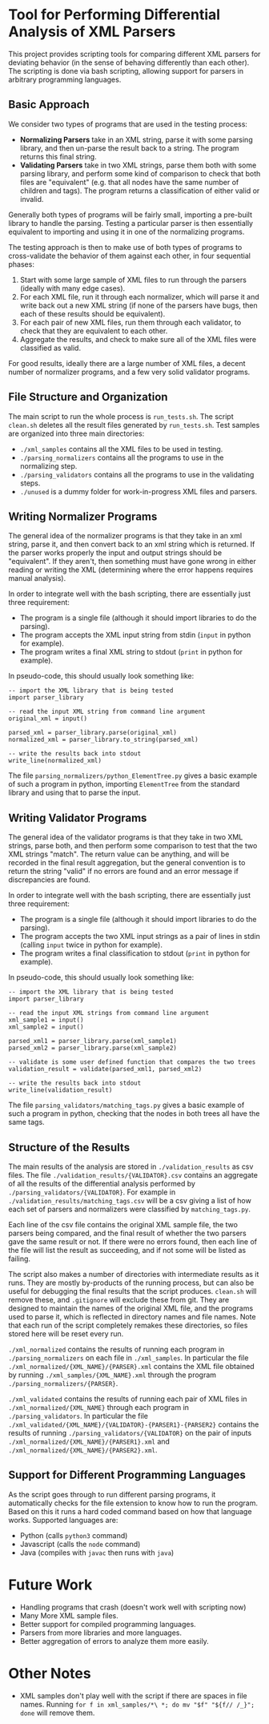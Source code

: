 # Tool for Performing Differential Analysis of XML Parsers

This project provides scripting tools for comparing different XML parsers for deviating behavior (in the sense of behaving differently than each other).
The scripting is done via bash scripting, allowing support for parsers in arbitrary programming languages.

## Basic Approach

We consider two types of programs that are used in the testing process:

* **Normalizing Parsers** take in an XML string, parse it with some parsing library, and then un-parse the result back to a string. The program returns this final string.
* **Validating Parsers** take in two XML strings, parse them both with some parsing library, and perform some kind of comparison to check that both files are "equivalent" (e.g. that all nodes have the same number of children and tags). The program returns a classification of either valid or invalid.

Generally both types of programs will be fairly small, importing a pre-built library to handle the parsing.
Testing a particular parser is then essentially equivalent to importing and using it in one of the normalizing programs.

The testing approach is then to make use of both types of programs to cross-validate the behavior of them against each other, in four sequential phases:
1. Start with some large sample of XML files to run through the parsers (ideally with many edge cases).
2. For each XML file, run it through each normalizer, which will parse it and write back out a new XML string (if none of the parsers have bugs, then each of these results should be equivalent).
3. For each pair of new XML files, run them through each validator, to check that they are equivalent to each other.
4. Aggregate the results, and check to make sure all of the XML files were classified as valid.

For good results, ideally there are a large number of XML files, a decent number of normalizer programs, and a few very solid validator programs.

## File Structure and Organization

The main script to run the whole process is `run_tests.sh`. The script `clean.sh` deletes all the result files generated by `run_tests.sh`.
Test samples are organized into three main directories:
* `./xml_samples` contains all the XML files to be used in testing.
* `./parsing_normalizers` contains all the programs to use in the normalizing step.
* `./parsing_validators` contains all the programs to use in the validating steps.
* `./unused` is a dummy folder for work-in-progress XML files and parsers.

## Writing Normalizer Programs

The general idea of the normalizer programs is that they take in an xml string, parse it, and then convert back to an xml string which is returned.
If the parser works properly the input and output strings should be "equivalent".
If they aren't, then something must have gone wrong in either reading or writing the XML
(determining where the error happens requires manual analysis).

In order to integrate well with the bash scripting, there are essentially just three requirement:
* The program is a single file (although it should import libraries to do the parsing).
* The program accepts the XML input string from stdin (`input` in python for example).
* The program writes a final XML string to stdout (`print` in python for example).

In pseudo-code, this should usually look something like:
```
-- import the XML library that is being tested
import parser_library

-- read the input XML string from command line argument
original_xml = input()

parsed_xml = parser_library.parse(original_xml)
normalized_xml = parser_library.to_string(parsed_xml)

-- write the results back into stdout
write_line(normalized_xml)
```

The file `parsing_normalizers/python_ElementTree.py` gives a basic example of such a program in python, importing `ElementTree` from the standard library and using that to parse the input.

## Writing Validator Programs

The general idea of the validator programs is that they take in two XML strings, parse both, and then perform some comparison to test that the two XML strings "match".
The return value can be anything, and will be recorded in the final result aggregation, but the general convention is to return the string "valid" if no errors are found and an error message if discrepancies are found.

In order to integrate well with the bash scripting, there are essentially just three requirement:
* The program is a single file (although it should import libraries to do the parsing).
* The program accepts the two XML input strings as a pair of lines in stdin (calling `input` twice in python for example).
* The program writes a final classification to stdout (`print` in python for example).

In pseudo-code, this should usually look something like:
```
-- import the XML library that is being tested
import parser_library

-- read the input XML strings from command line argument
xml_sample1 = input()
xml_sample2 = input()

parsed_xml1 = parser_library.parse(xml_sample1)
parsed_xml2 = parser_library.parse(xml_sample2)

-- validate is some user defined function that compares the two trees
validation_result = validate(parsed_xml1, parsed_xml2)

-- write the results back into stdout
write_line(validation_result)
```

The file `parsing_validators/matching_tags.py` gives a basic example of such a program in python, checking that the nodes in both trees all have the same tags.

## Structure of the Results

The main results of the analysis are stored in `./validation_results` as csv files.
The file `./validation_results/{VALIDATOR}.csv` contains an aggregate of all the results of the differential analysis performed by `./parsing_validators/{VALIDATOR}`.
For example in `./validation_results/matching_tags.csv` will be a csv giving a list of how each set of parsers and normalizers were classified by `matching_tags.py`.

Each line of the csv file contains the original XML sample file, the two parsers being compared, and the final result of whether the two parsers gave the same result or not.
If there were no errors found, then each line of the file will list the result as succeeding, and if not some will be listed as failing.

The script also makes a number of directories with intermediate results as it runs.
They are mostly by-products of the running process, but can also be useful for debugging the final results that the script produces.
`clean.sh` will remove these, and `.gitignore` will exclude these from git.
They are designed to maintain the names of the original XML file, and the programs used to parse it, which is reflected in directory names and file names.
Note that each run of the script completely remakes these directories, so files stored here will be reset every run.

`./xml_normalized` contains the results of running each program in `./parsing_normalizers` on each file in `./xml_samples`.
In particular the file `./xml_normalized/{XML_NAME}/{PARSER}.xml` contains the XML file obtained by running `./xml_samples/{XML_NAME}.xml` through the program `./parsing_normalizers/{PARSER}`.

`./xml_validated` contains the results of running each pair of XML files in `./xml_normalized/{XML_NAME}` through each program in `./parsing_validators`.
In particular the file `./xml_validated/{XML_NAME}/{VALIDATOR}-{PARSER1}-{PARSER2}` contains the results of running `./parsing_validators/{VALIDATOR}` on the pair of inputs `./xml_normalized/{XML_NAME}/{PARSER1}.xml` and `./xml_normalized/{XML_NAME}/{PARSER2}.xml`.

## Support for Different Programming Languages

As the script goes through to run different parsing programs, it automatically checks for the file extension to know how to run the program.
Based on this it runs a hard coded command based on how that language works.
Supported languages are:
* Python (calls `python3` command)
* Javascript (calls the `node` command)
* Java (compiles with `javac` then runs with `java`)

# Future Work

* Handling programs that crash (doesn't work well with scripting now)
* Many More XML sample files.
* Better support for compiled programming languages.
* Parsers from more libraries and more languages.
* Better aggregation of errors to analyze them more easily.

# Other Notes

* XML samples don't play well with the script if there are spaces in file names. Running `for f in xml_samples/*\ *; do mv "$f" "${f// /_}"; done` will remove them.
